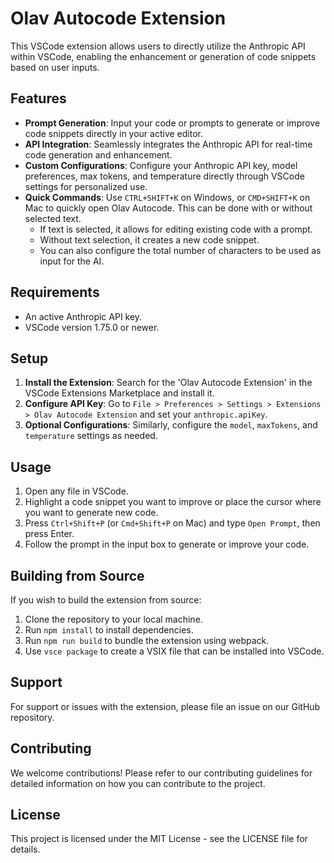 # Olav Autocode Extension

This VSCode extension allows users to directly utilize the Anthropic API within VSCode, enabling the enhancement or generation of code snippets based on user inputs.

## Features

- **Prompt Generation**: Input your code or prompts to generate or improve code snippets directly in your active editor.
- **API Integration**: Seamlessly integrates the Anthropic API for real-time code generation and enhancement.
- **Custom Configurations**: Configure your Anthropic API key, model preferences, max tokens, and temperature directly through VSCode settings for personalized use.
- **Quick Commands**: Use `CTRL+SHIFT+K` on Windows, or `CMD+SHIFT+K` on Mac to quickly open Olav Autocode. This can be done with or without selected text.
    - If text is selected, it allows for editing existing code with a prompt.
    - Without text selection, it creates a new code snippet.
    - You can also configure the total number of characters to be used as input for the AI.

## Requirements

- An active Anthropic API key.
- VSCode version 1.75.0 or newer.

## Setup

1. **Install the Extension**: Search for the 'Olav Autocode Extension' in the VSCode Extensions Marketplace and install it.
2. **Configure API Key**: Go to `File > Preferences > Settings > Extensions > Olav Autocode Extension` and set your `anthropic.apiKey`.
3. **Optional Configurations**: Similarly, configure the `model`, `maxTokens`, and `temperature` settings as needed.

## Usage

1. Open any file in VSCode.
2. Highlight a code snippet you want to improve or place the cursor where you want to generate new code.
3. Press `Ctrl+Shift+P` (or `Cmd+Shift+P` on Mac) and type `Open Prompt`, then press Enter.
4. Follow the prompt in the input box to generate or improve your code.

## Building from Source

If you wish to build the extension from source:

1. Clone the repository to your local machine.
2. Run `npm install` to install dependencies.
3. Run `npm run build` to bundle the extension using webpack.
4. Use `vsce package` to create a VSIX file that can be installed into VSCode.

## Support

For support or issues with the extension, please file an issue on our GitHub repository.

## Contributing

We welcome contributions! Please refer to our contributing guidelines for detailed information on how you can contribute to the project.

## License

This project is licensed under the MIT License - see the LICENSE file for details.
